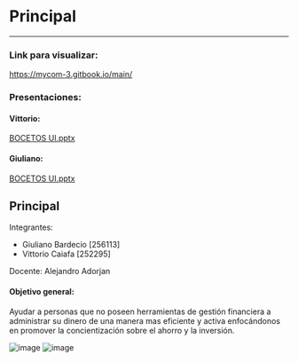 # Principal

***

### Link para visualizar:
https://mycom-3.gitbook.io/main/

### Presentaciones:
#### Vittorio:
[BOCETOS UI.pptx](https://github.com/ORT-FIS-202108/grupo5-Bardecio-Caiafa-v3/files/7585442/BOCETOS.UI.pptx)

#### Giuliano:
[BOCETOS UI.pptx](https://github.com/ORT-FIS-202108/grupo5-Bardecio-Caiafa-v3/files/7585443/BOCETOS.UI.pptx)


## Principal

Integrantes:

* Giuliano Bardecio \[256113]
* Vittorio Caiafa \[252295]

Docente: Alejandro Adorjan

#### Objetivo general:

Ayudar a personas que no poseen herramientas de gestión financiera a administrar su dinero de una manera mas eficiente y activa enfocándonos en promover la concientización sobre el ahorro y la inversión.

![image](https://user-images.githubusercontent.com/63260536/139614868-a575e11c-9325-4e45-920f-1f88bf904b41.png)
![image](https://user-images.githubusercontent.com/63260536/139614870-16167c62-2bb3-47db-a0c0-8e4c3d94ca85.png)

